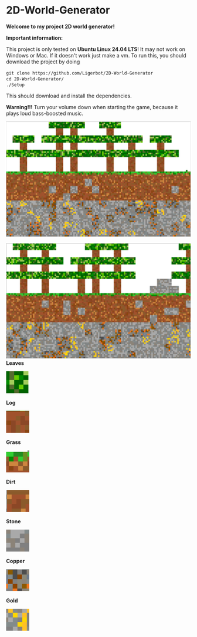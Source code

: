 # 2D-World-Generator

__Welcome to my project 2D world generator!__

__Important information:__

This project is only tested on __Ubuntu Linux 24.04 LTS__! It may not work on Windows or Mac. If it doesn't work just make a vm.
To run this, you should download the project by doing 
```
git clone https://github.com/Ligerbot/2D-World-Generator 
cd 2D-World-Generator/ 
./Setup 
```
This should download and install the dependencies.

__Warning!!!__ Turn your volume down when starting the game, because
it plays loud bass-boosted music.

![1](1.png)

![2](2.png)
__Leaves__

![leaf](leaves.png)

__Log__

![log](log.png)

__Grass__

![grass](grass.png)

__Dirt__

![dirt](dirt.png)

__Stone__

![stone](stone.png)

__Copper__

![copper ore](copper2.png)

__Gold__

![gold](gold.png)
